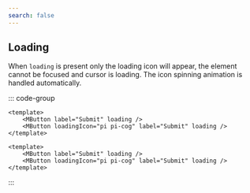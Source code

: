```yaml
---
search: false
---
```


## Loading

When `loading` is present only the loading icon will appear, the element cannot be focused and cursor is loading. The icon spinning animation is handled automatically.

<DemoContainer>
<MButton label="Submit" loading />
<MButton loadingIcon="pi pi-cog" label="Submit" loading/>
</DemoContainer>

::: code-group

```vue [Composition API]
<template>
	<MButton label="Submit" loading />
	<MButton loadingIcon="pi pi-cog" label="Submit" loading />
</template>
```

```vue [Options API]
<template>
	<MButton label="Submit" loading />
	<MButton loadingIcon="pi pi-cog" label="Submit" loading />
</template>
```

:::
